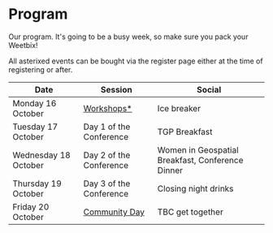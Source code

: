 # Program

Our program. It's going to be a busy week, so make sure you pack your Weetbix!

All asterixed events can be bought via the register page either at the time of registering or after.

| Date                 | Session                                                          | Social                                           |
| -------------------- | ---------------------------------------------------------------- | ------------------------------------------------ |
| Monday 16 October    | [Workshops\*](https://2024.foss4g-oceania.org/#/workshops)       | Ice breaker                                      |
| Tuesday 17 October   | Day 1 of the Conference                                          | TGP Breakfast                                    |
| Wednesday 18 October | Day 2 of the Conference                                          | Women in Geospatial Breakfast, Conference Dinner |
| Thursday 19 October  | Day 3 of the Conference                                          | Closing night drinks                             |
| Friday 20 October    | [Community Day](https://2024.foss4g-oceania.org/#/community-day) | TBC get together                                 |
